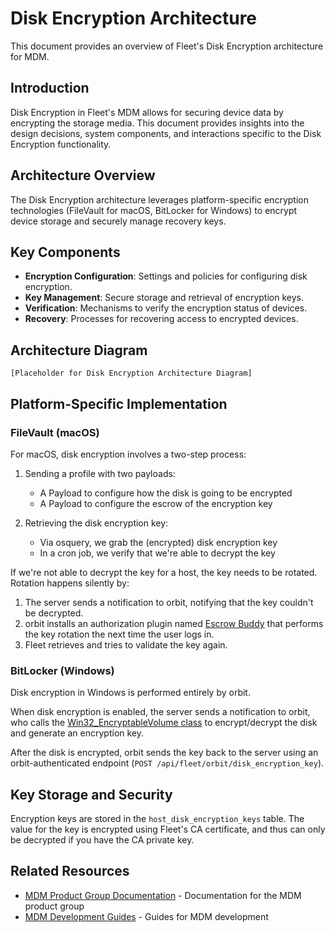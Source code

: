 # Disk Encryption Architecture

This document provides an overview of Fleet's Disk Encryption architecture for MDM.

## Introduction

Disk Encryption in Fleet's MDM allows for securing device data by encrypting the storage media. This document provides insights into the design decisions, system components, and interactions specific to the Disk Encryption functionality.

## Architecture Overview

The Disk Encryption architecture leverages platform-specific encryption technologies (FileVault for macOS, BitLocker for Windows) to encrypt device storage and securely manage recovery keys.

## Key Components

- **Encryption Configuration**: Settings and policies for configuring disk encryption.
- **Key Management**: Secure storage and retrieval of encryption keys.
- **Verification**: Mechanisms to verify the encryption status of devices.
- **Recovery**: Processes for recovering access to encrypted devices.

## Architecture Diagram

```
[Placeholder for Disk Encryption Architecture Diagram]
```

## Platform-Specific Implementation

### FileVault (macOS)

For macOS, disk encryption involves a two-step process:

1. Sending a profile with two payloads:
   - A Payload to configure how the disk is going to be encrypted
   - A Payload to configure the escrow of the encryption key

2. Retrieving the disk encryption key:
   - Via osquery, we grab the (encrypted) disk encryption key
   - In a cron job, we verify that we're able to decrypt the key

If we're not able to decrypt the key for a host, the key needs to be rotated. Rotation happens silently by:

1. The server sends a notification to orbit, notifying that the key couldn't be decrypted.
2. orbit installs an authorization plugin named [Escrow Buddy](https://github.com/macadmins/escrow-buddy) that performs the key rotation the next time the user logs in.
3. Fleet retrieves and tries to validate the key again.

### BitLocker (Windows)

Disk encryption in Windows is performed entirely by orbit.

When disk encryption is enabled, the server sends a notification to orbit, who calls the [Win32_EncryptableVolume class](https://learn.microsoft.com/en-us/windows/win32/secprov/getencryptionmethod-win32-encryptablevolume) to encrypt/decrypt the disk and generate an encryption key.

After the disk is encrypted, orbit sends the key back to the server using an orbit-authenticated endpoint (`POST /api/fleet/orbit/disk_encryption_key`).

## Key Storage and Security

Encryption keys are stored in the `host_disk_encryption_keys` table. The value for the key is encrypted using Fleet's CA certificate, and thus can only be decrypted if you have the CA private key.

## Related Resources

- [MDM Product Group Documentation](../../product-groups/mdm/) - Documentation for the MDM product group
- [MDM Development Guides](../../guides/mdm/) - Guides for MDM development